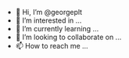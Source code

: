 - 👋 Hi, I’m @georgeplt
- 👀 I’m interested in ...
- 🌱 I’m currently learning ...
- 💞️ I’m looking to collaborate on ...
- 📫 How to reach me ...

<!---
georgeplt/georgeplt is a ✨ special ✨ repository because its `README.md` (this file) appears on your GitHub profile.
You can click the Preview link to take a look at your changes.
--->
